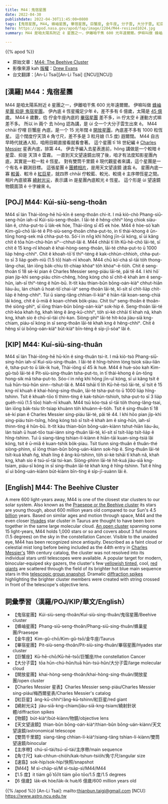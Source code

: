 ```yaml
---
title: M44：鬼宿星團
date: 2022-04-30
publishdate: 2022-04-30T11:45:00+0800
tags: [鬼宿星團, M44, 蜂岫星團, 畢宿星團, 巨蟹座, 金牛座, 分子雲, 大分子雲, 紅巨星, 天文望遠鏡, 雙筒千里鏡, 開放星團, Charles Messier 星表, Messier 星表, 物鏡, 主序帶, 角寸尺, 速翕]
hero: https://apod.nasa.gov/apod/fap/image/2204/M44-resized1024.jpg
summary: M44 是咱太陽系附近 ê 星團之一，伊離咱干焦 600 光年遠爾爾。伊嘛叫做 蜂岫星團 抑是 鬼宿星團。

---
```


{{% apod %}}

- 原始文章：[M44: The Beehive Cluster](https://apod.nasa.gov/apod/ap220430.html)
- 影像來源 kah [版權][copyright]：[Drew Evans](https://www.astrobin.com/users/DrewJEvans/)
- 台文翻譯：[An-Li Tsai][An-Li Tsai] ([NCU][NCU])

## [漢羅] M44：鬼宿星團
M44 是咱太陽系附近 ê 星團之一，伊離咱干焦 600 光年遠爾爾。
伊嘛叫做 [蜂岫星團 抑是 鬼宿星團][Praesepe or the Beehive cluster]。
伊內底 ê 恆星攏足少年 ê，差不多有 6 億歲，太陽是 [45 億][billion] 歲。
M44 ê 歲數，佮 佇金牛座內底的 [畢宿星團][Hyades] 差不多，in 佇太空 ê 運動方式嘛差不多。
所以 in 兩个 去 hŏng 認為講，是 ùi 仝一个大分子雲生出來 ê。
M44 chhāi 佇哩 巨蟹座 內底，是一个 15 光年闊 ê [開放星團][An open cluster]，內底差不多有 1000 粒恆星。
這个闊度佇天頂 ê 角寸尺，差不多是 3 粒月娘 (1.5 度) 遐爾闊。
M44 自古早時代就通人知，咱用目睭直接看就看會著。
這个星團 tī 18 世紀編 ê [Charles Messier][Charles Messier's] 星表內底，排第 44。
伊去予編入去星表進前，hŏng 講做是一个較暗 ê 星雲、抑是 天頂 ê 雲霧。
一直到天文望遠鏡出現了後，咱才有法度知影星團內底，其實是一粒一粒 ê 恆星。
對有雙筒千里鏡 ê 現代觀星者來講，這个星團是一个有名 ê 觀測目標。
這張星團 ê [團體相片][telescopic group snapshot]，是用天文望遠鏡 速翕 ê。
星團內底一寡 [較黃][yellowish tinted]、較冷 ê [紅巨星][red giants]，就四界 chhāi 佇較藍、較光、較燒 ê 主序帶恆星之間。
相片內底彼寡 [繞射光尖][diffraction spikes]，表示講 in 是星團內底較光 ê 恆星。
這个形是 ùi 望遠鏡 物鏡面頂 ê 十字線來 ê。



## [POJ] M44: Kúi-siù-seng-thoân
M44 sī lán Thài-iông-hē hū-kīn ê seng-thoân chi-it.
I mā kiò-chò Phang-siū-seng-hûn iah-sī Kúi-siù-seng-thoân.
I lāi-té ê hêng-chhiⁿ lóng chiok siàu-liân ê, chha-put-to ū la̍k-ek hòe, Thài-iông sī 45 ek hòe.
M44 ê hòe-sò͘ kah Kim-gû-chō lāi-té ê Pit-siù-seng-thoân chha-put-to, in tī thài-khong ê ūn-tōng hong-sek mā chha-put-to.
Só͘-í in nn̄g khì hŏng jīn-ûi kóng, sī ùi kâng chi̍t ê tōa hūn-chú-hûn siⁿ--chhut-lâi ê.
M44 chhāi tī lih Kū-hē-chō lāi-té, sī chi̍t ê 15 kng-nî khoah ê khai-hòng-seng-thoân, lāi-té chha-put-to ū 1000 lia̍p hêng-chhiⁿ.
Chit ê khoah-tō͘ tī thiⁿ-téng ê kak-chhùn-chhioh, chha-put-to sī 3 lia̍p goe̍h-niû (1.5 tō͘) hiah-nī khoah.
M44 chū kó͘-chá sî-tāi to̍h thong-lâng-chai, lán iōng ba̍k-chiu ti̍t-chiap khòaⁿ to̍h khòaⁿ-ē-tio̍h.
Chit ê seng-thoân tī 18 sè-kí pian ê Charles Messier seng-piáu lāi-té, pâi tē 44.
I khì hō͘ pian ji̍p-khì seng-piáu chìn-chêng, hŏng kóng chò sī chi̍t-ê khah àm ê seng-hûn, iah-sī thiⁿ-téng ê hûn-bū.
It-ti̍t kàu thian-bûn bōng-oán-kiàⁿ chhut-hiān liáu-āu, lán chiah ū hoat-tō͘ chai-iáⁿ seng-thoân lāi-té, kî-si̍t sī chi̍t-lia̍p chi̍t-lia̍p ê hêng-chhiⁿ.
Tùi ū siang-tâng chhian-lí-kiàⁿ ê hiān-tāi koan-seng-chiá lâi kóng, chit ê ū-miâ ê koan-chhek bo̍k-piau.
Chit tiuⁿ seng-thoân ê thoân-thé siòng-phìⁿ, sī iōng thian-bûn bōng-oán-kiàⁿ sok-hip ê.
Seng-thoân lāi-té chi̍t-kóa khah n̂g, khah léng ê âng-kū-chhiⁿ, to̍h sì-kè chhāi tī khah nâ, khah kng, khah sio ê chú-sī-tài chi-kan.
Siòng-phìⁿ lāi-té hit-kóa jiàu-siā kng-chiam, piáu-sī kóng in sī seng-thoân lāi-té khah kng ê hêng-chhiⁿ.
Chit ê hêng sī ùi bōng-oán-kiàⁿ bu̍t-kiàⁿ bīn-téng ê si̍p-jī-sòaⁿ lâi ê.


## [KIP] M44: Kuí-siù-sing-thuân
M44 sī lán Thài-iông-hē hū-kīn ê sing-thuân tsi-it.
I mā kiò-tsò Phang-siū-sing-hûn iah-sī Kuí-siù-sing-thuân.
I lāi-té ê hîng-tshinn lóng tsiok siàu-liân ê, tsha-put-to ū la̍k-ik huè, Thài-iông sī 45 ik huè.
M44 ê huè-sòo kah Kim-gû-tsō lāi-té ê Pit-siù-sing-thuân tsha-put-to, in tī thài-khong ê ūn-tōng hong-sik mā tsha-put-to.
Sóo-í in nn̄g khì hŏng jīn-uî kóng, sī uì kâng tsi̍t ê tuā hūn-tsú-hûn sinn--tshut-lâi ê.
M44 tshāi tī lih Kū-hē-tsō lāi-té, sī tsi̍t ê 15 kng-nî khuah ê khai-hòng-sing-thuân, lāi-té tsha-put-to ū 1000 lia̍p hîng-tshinn.
Tsit ê khuah-tōo tī thinn-tíng ê kak-tshùn-tshioh, tsha-put-to sī 3 lia̍p gue̍h-niû (1.5 tōo) hiah-nī khuah.
M44 tsū kóo-tsá sî-tāi to̍h thong-lâng-tsai, lán iōng ba̍k-tsiu ti̍t-tsiap khuànn to̍h khuànn-ē-tio̍h.
Tsit ê sing-thuân tī 18 sè-kí pian ê Charles Messier sing-piáu lāi-té, pâi tē 44.
I khì hōo pian ji̍p-khì sing-piáu tsìn-tsîng, hŏng kóng tsò sī tsi̍t-ê khah àm ê sing-hûn, iah-sī thinn-tíng ê hûn-bū.
It-ti̍t kàu thian-bûn bōng-uán-kiànn tshut-hiān liáu-āu, lán tsiah ū huat-tōo tsai-iánn sing-thuân lāi-té, kî-si̍t sī tsi̍t-lia̍p tsi̍t-lia̍p ê hîng-tshinn.
Tuì ū siang-tâng tshian-lí-kiànn ê hiān-tāi kuan-sing-tsiá lâi kóng, tsit ê ū-miâ ê kuan-tshik bo̍k-piau.
Tsit tiunn sing-thuân ê thuân-thé siòng-phìnn, sī iōng thian-bûn bōng-uán-kiànn sok-hip ê.
Sing-thuân lāi-té tsi̍t-kuá khah n̂g, khah líng ê âng-kū-tshinn, to̍h sì-kè tshāi tī khah nâ, khah kng, khah sio ê tsú-sī-tài tsi-kan.
Siòng-phìnn lāi-té hit-kuá jiàu-siā kng-tsiam, piáu-sī kóng in sī sing-thuân lāi-té khah kng ê hîng-tshinn.
Tsit ê hîng sī uì bōng-uán-kiànn bu̍t-kiànn bīn-tíng ê si̍p-jī-suànn lâi ê.



## [English] M44: The Beehive Cluster
A mere 600 light-years away, M44 is one of the closest star clusters to our solar system.
Also known as the [Praesepe or the Beehive cluster][Praesepe or the Beehive cluster] its stars are young though, about 600 million years old compared to our Sun's 4.5 [billion][billion] years.
Based on similar ages and motion through space, M44 and the even closer [Hyades][Hyades] star cluster in Taurus are thought to have been born together in the same large molecular cloud.
[An open cluster][An open cluster] spanning some 15 light-years, M44 holds 1,000 stars or so and covers about 3 full moons (1.5 degrees) on the sky in the constellation Cancer.
Visible to the unaided eye, M44 has been recognized since antiquity.
Described as a faint cloud or celestial mist long before being included as the 44th entry in [Charles Messier's][Charles Messier's] 18th century catalog, the cluster was not resolved into its individual stars until telescopes were available.
A popular target for modern, binocular-equiped sky gazers, the cluster's few [yellowish tinted][yellowish tinted], cool, [red giants][red giants] are scattered through the field of its brighter hot blue main sequence stars in this [telescopic group snapshot][telescopic group snapshot].
Dramatic [diffraction spikes][diffraction spikes] highlighting the brighter cluster members were created with string crossed in front of the telescope's objective lens.

## 詞彙學習（漢羅/POJ/KIP/華文/English）
- 【鬼宿星團】Kúi-siù-seng-thoân/Kuí-siù-sing-thuân/鬼宿星團/Beehive cluster
- 【蜂岫星團】Phang-siū-seng-thoân/Phang-siū-sing-thuân/蜂巢星團/Praesepe
- 【金牛座】Kim-gû-chō/Kim-gû-tsō/金牛座/Taurus
- 【畢宿星團】Pit-siù-seng-thoân/Pit-siù-sing-thuân/畢宿星團/Hyades star cluster
- 【巨蟹座】Kū-hē-chō/Kū-hē-tsō/巨蟹座/the constellation Cancer
- 【大分子雲】tōa hūn-chú-hûn/tuā hūn-tsú-hûn/大分子雲/large molecular cloud
- 【開放星團】khai-hòng-seng-thoân/khai-hòng-sing-thuân/開放星團/open cluster
- 【Charles Messier 星表】Charles Messier seng-piáu/Charles Messier sing-piáu/梅西爾星表/Charles Messier's catalog
- 【紅巨星】âng-kū-chhiⁿ/âng-kū-tshinn/紅巨星/red giant
- 【繞射光尖】jiàu-siā-kng-chiam/jiàu-siā-kng-tsiam/繞射針狀體/diffraction spikes
- 【物鏡】bu̍t-kiàⁿ/bu̍t-kiànn/物鏡/objective lens
- 【天文望遠鏡】thian-bûn bōng-oán-kiàⁿ/thian-bûn bōng-uán-kiànn/天文望遠鏡/astronomical telescope
- 【雙筒千里鏡】siang-tâng chhian-lí-kiàⁿ/siang-tâng tshian-lí-kiànn/雙筒望遠鏡/binocular
- 【主序帶】chú-sī-tài/tsú-sī-tài/主序帶/main sequence
- 【角寸尺】kak-chhun-chio̍h/kak-tshun-tsio̍h/角寸尺/angular size
- 【速翕】sok-hip/sok-hip/快照/snapshot
- 【M44】M sì-cha̍p-sì/M sì-tsa̍p-sì/M44/M44
- 【1.5 度】it tiám gō͘ tō͘/it tiám gōo tōo/1.5 度/1.5 degrees
- 【6 億歲】la̍k-ek hòe/la̍k-ik huè/6 億歲/600 million years old

{{% /apod %}}
[An-Li Tsai]: mailto:thianbun.taigi@gmail.com
[NCU]: https://www.astro.ncu.edu.tw

[copyright]: https://apod.nasa.gov/apod/fap/lib/about_apod.html#srapply

[Praesepe or the Beehive cluster]:http://en.wikipedia.org/wiki/Beehive_Cluster
[billion]:http://www.kokogiak.com/megapenny/nine.asp
[Hyades]:https://apod.nasa.gov/apod/ap200122.html
[An open cluster]:http://en.wikipedia.org/wiki/Open_cluster
[Charles Messier's]:https://www.nasa.gov/content/explore-the-night-sky-hubble-s-messier-catalog-bio
[yellowish tinted]:https://apod.nasa.gov/apod/ap110211.html
[red giants]:https://apod.nasa.gov/apod/ap110408.html
[telescopic group snapshot]:https://www.astrobin.com/c7c1x9/
[diffraction spikes]:https://en.wikipedia.org/wiki/Diffraction_spike
